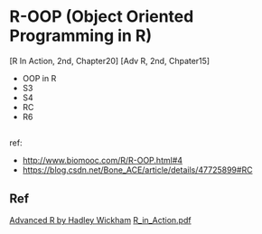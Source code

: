 # R-OOP (Object Oriented Programming in R)
[R In Action, 2nd, Chapter20]
[Adv R, 2nd, Chpater15]

- OOP in R
- S3
- S4
- RC
- R6



##

ref:
- http://www.biomooc.com/R/R-OOP.html#4
- https://blog.csdn.net/Bone_ACE/article/details/47725899#RC


## Ref
[Advanced R by Hadley Wickham](http://adv-r.had.co.nz/)
[R_in_Action.pdf]()
